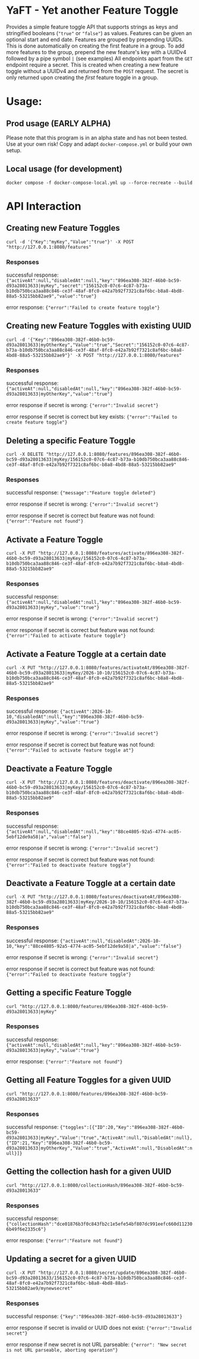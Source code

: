 # YaFT - Yet another Feature Toggle

Provides a simple feature toggle API that supports strings as keys and stringified booleans (`"true"` or `"false"`) as values.
Features can be given an optional start and end date.
Features are grouped by prepending UUIDs. This is done automatically on creating the first feature in a group. To add more features to the group, prepend the new feature's key with a UUIDv4 followed by a pipe symbol `|` (see examples)
All endpoints apart from the `GET` endpoint require a secret. This is created when creating a new feature toggle without a UUIDv4 and returned from the `POST` request. The secret is only returned upon creating the _first_ feature toggle in a group.

# Usage:
## Prod usage (EARLY ALPHA)
Please note that this program is in an alpha state and has not been tested. Use at your own risk!
Copy and adapt `docker-compose.yml` or build your own setup.

## Local usage (for development)
`docker compose -f docker-compose-local.yml up --force-recreate --build`

# API Interaction

## Creating new Feature Toggles

`curl -d '{"Key":"myKey","Value":"true"}' -X POST "http://127.0.0.1:8080/features"`

### Responses

successful response:
`{"activeAt":null,"disabledAt":null,"key":"896ea308-382f-46b0-bc59-d93a28013633|myKey","secret":"156152c0-07c6-4c87-b73a-b10db750bca3aa88c846-ce3f-48af-8fc0-e42a7b92f7321c8af6bc-b8a8-4bd8-88a5-53215bb82ae9","value":"true"}`

error response:
`{"error":"Failed to create feature toggle"}`

## Creating new Feature Toggles with existing UUID

`curl -d '{"Key":"896ea308-382f-46b0-bc59-d93a28013633|myOtherKey","Value":"true","Secret":"156152c0-07c6-4c87-b73a-b10db750bca3aa88c846-ce3f-48af-8fc0-e42a7b92f7321c8af6bc-b8a8-4bd8-88a5-53215bb82ae9"}' -X POST "http://127.0.0.1:8080/features"`

### Responses

successful response:
`{"activeAt":null,"disabledAt":null,"key":"896ea308-382f-46b0-bc59-d93a28013633|myOtherKey","value":"true"}`

error response if secret is wrong:
`{"error":"Invalid secret"}`

error response if secret is correct but key exists:
`{"error":"Failed to create feature toggle"}`

## Deleting a specific Feature Toggle

`curl -X DELETE "http://127.0.0.1:8080/features/896ea308-382f-46b0-bc59-d93a28013633|myKey/156152c0-07c6-4c87-b73a-b10db750bca3aa88c846-ce3f-48af-8fc0-e42a7b92f7321c8af6bc-b8a8-4bd8-88a5-53215bb82ae9"`

### Responses

successful response:
`{"message":"Feature toggle deleted"}`

error response if secret is wrong:
`{"error":"Invalid secret"}`

error response if secret is correct but feature was not found:
`{"error":"Feature not found"}`

## Activate a Feature Toggle

`curl -X PUT "http://127.0.0.1:8080/features/activate/896ea308-382f-46b0-bc59-d93a28013633|myKey/156152c0-07c6-4c87-b73a-b10db750bca3aa88c846-ce3f-48af-8fc0-e42a7b92f7321c8af6bc-b8a8-4bd8-88a5-53215bb82ae9"`

### Responses

successful response:
`{"activeAt":null,"disabledAt":null,"key":"896ea308-382f-46b0-bc59-d93a28013633|myKey","value":"true"}`

error response if secret is wrong:
`{"error":"Invalid secret"}`

error response if secret is correct but feature was not found:
`{"error":"Failed to activate feature toggle"}`

## Activate a Feature Toggle at a certain date

`curl -X PUT "http://127.0.0.1:8080/features/activateAt/896ea308-382f-46b0-bc59-d93a28013633|myKey/2026-10-10/156152c0-07c6-4c87-b73a-b10db750bca3aa88c846-ce3f-48af-8fc0-e42a7b92f7321c8af6bc-b8a8-4bd8-88a5-53215bb82ae9"`

### Responses

successful response:
`{"activeAt":2026-10-10,"disabledAt":null,"key":"896ea308-382f-46b0-bc59-d93a28013633|myKey","value":"true"}`

error response if secret is wrong:
`{"error":"Invalid secret"}`

error response if secret is correct but feature was not found:
`{"error":"Failed to activate feature toggle at"}`

## Deactivate a Feature Toggle

`curl -X PUT "http://127.0.0.1:8080/features/deactivate/896ea308-382f-46b0-bc59-d93a28013633|myKey/156152c0-07c6-4c87-b73a-b10db750bca3aa88c846-ce3f-48af-8fc0-e42a7b92f7321c8af6bc-b8a8-4bd8-88a5-53215bb82ae9"`

### Responses

successful response:
`{"activeAt":null,"disabledAt":null,"key":"88ce4805-92a5-4774-ac05-5ebf12de9a58|a","value":"false"}`

error response if secret is wrong:
`{"error":"Invalid secret"}`

error response if secret is correct but feature was not found:
`{"error":"Failed to deactivate feature toggle"}`

## Deactivate a Feature Toggle at a certain date

`curl -X PUT "http://127.0.0.1:8080/features/deactivateAt/896ea308-382f-46b0-bc59-d93a28013633|myKey/2026-10-10/156152c0-07c6-4c87-b73a-b10db750bca3aa88c846-ce3f-48af-8fc0-e42a7b92f7321c8af6bc-b8a8-4bd8-88a5-53215bb82ae9"`

### Responses

successful response:
`{"activeAt":null,"disabledAt":2026-10-10,"key":"88ce4805-92a5-4774-ac05-5ebf12de9a58|a","value":"false"}`

error response if secret is wrong:
`{"error":"Invalid secret"}`

error response if secret is correct but feature was not found:
`{"error":"Failed to deactivate feature toggle"}`

## Getting a specific Feature Toggle

`curl "http://127.0.0.1:8080/features/896ea308-382f-46b0-bc59-d93a28013633|myKey"`

### Responses

successful response:
`{"activeAt":null,"disabledAt":null,"key":"896ea308-382f-46b0-bc59-d93a28013633|myKey","value":"true"}`

error response:
`{"error":"Feature not found"}`

## Getting all Feature Toggles for a given UUID

`curl "http://127.0.0.1:8080/features/896ea308-382f-46b0-bc59-d93a28013633"`

### Responses

successful response:
`{"toggles":[{"ID":20,"Key":"896ea308-382f-46b0-bc59-d93a28013633|myKey","Value":"true","ActiveAt":null,"DisabledAt":null},{"ID":21,"Key":"896ea308-382f-46b0-bc59-d93a28013633|myOtherKey","Value":"true","ActiveAt":null,"DisabledAt":null}]}`

## Getting the collection hash for a given UUID

`curl "http://127.0.0.1:8080/collectionHash/896ea308-382f-46b0-bc59-d93a28013633"`

### Responses

successful response:
`{"collectionHash":"dce01876b3f0c843fb2c1e5efe54bf807dc991eefc660d112306b49f6e2335c6"}`

error response:
`{"error":"Feature not found"}`

## Updating a secret for a given UUID

`curl -X PUT "http://127.0.0.1:8080/secret/update/896ea308-382f-46b0-bc59-d93a28013633/156152c0-07c6-4c87-b73a-b10db750bca3aa88c846-ce3f-48af-8fc0-e42a7b92f7321c8af6bc-b8a8-4bd8-88a5-53215bb82ae9/mynewsecret"`

### Responses

successful response:
`{"key":"896ea308-382f-46b0-bc59-d93a28013633"}`

error response if secret is invalid or UUID does not exist:
`{"error":"Invalid secret"}`

error response if new secret is not URL parseable:
`{"error": "New secret is not URL parseable, aborting operation"}`
